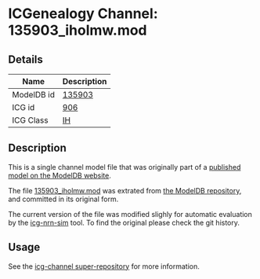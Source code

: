 # ICGenealogy Channel: 135903\_iholmw.mod

## Details

Name | Description
---- | -----------
ModelDB id | [135903](http://senselab.med.yale.edu/ModelDB/ShowModel.cshtml?model=135903)
ICG id | [906](http://icg.neurotheory.ox.ac.uk/channels/4/906)
ICG Class | [IH](http://icg.neurotheory.ox.ac.uk/channels/4)

## Description

This is a single channel model file that was originally part of a [published model on the ModelDB website](http://senselab.med.yale.edu/mModelDB/ShowModel.cshtml?model=135903).


The file [135903\_iholmw.mod](135903_iholmw.mod) was extrated from [the ModelDB repository](http://senselab.med.yale.edu/ModelDB/ShowModel.cshtml?model=135903), and committed in its original form.

The current version of the file was modified slighly for automatic evaluation by the [icg-nrn-sim](https://github.com/icgenealogy/icg-nrn-sim) tool. To find the original please check the git history.


## Usage

See the [icg-channel super-repository](https://github.com/icgenealogy/icg-channels) for more information.